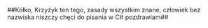##Kółko, Krzyżyk ten tego, zasady wszystkim znane, człowiek bez nazwiska niszczy chęci do pisania w C# pozdrawiam##
